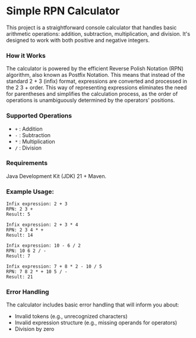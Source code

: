 # Simple RPN Calculator
This project is a straightforward console calculator that handles basic arithmetic operations: addition, subtraction, multiplication, and division. It's designed to work with both positive and negative integers.

### How it Works
The calculator is powered by the efficient Reverse Polish Notation (RPN) algorithm, also known as Postfix Notation. This means that instead of the standard 2 + 3 (infix) format, expressions are converted and processed in the 2 3 + order. This way of representing expressions eliminates the need for parentheses and simplifies the calculation process, as the order of operations is unambiguously determined by the operators' positions.

### Supported Operations
* `+` : Addition
* `-` : Subtraction
* `*` : Multiplication
* `/` : Division

### Requirements
Java Development Kit (JDK) 21 + Maven.

### Example Usage:
```declarative
Infix expression: 2 + 3
RPN: 2 3 +
Result: 5

Infix expression: 2 + 3 * 4
RPN: 2 3 4 * +
Result: 14

Infix expression: 10 - 6 / 2
RPN: 10 6 2 / -
Result: 7

Infix expression: 7 + 8 * 2 - 10 / 5
RPN: 7 8 2 * + 10 5 / -
Result: 21
```

### Error Handling
The calculator includes basic error handling that will inform you about:
* Invalid tokens (e.g., unrecognized characters)
* Invalid expression structure (e.g., missing operands for operators)
* Division by zero

